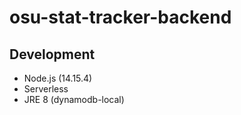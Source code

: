 # osu-stat-tracker-backend

## Development
- Node.js (14.15.4)
- Serverless
- JRE 8 (dynamodb-local)